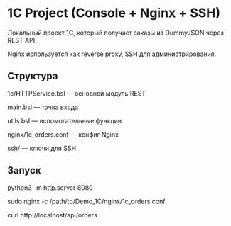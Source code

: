 # 1C Project (Console + Nginx + SSH)

Локальный проект 1C, который получает заказы из DummyJSON через REST API.

Nginx используется как reverse proxy, SSH для администрирования.

## Структура

1c/HTTPService.bsl — основной модуль REST

main.bsl — точка входа

utils.bsl — вспомогательные функции

nginx/1c_orders.conf — конфиг Nginx

ssh/ — ключи для SSH

## Запуск

   python3 -m http.server 8080
   
   sudo nginx -c /path/to/Demo_1C/nginx/1c_orders.conf
   
   curl http://localhost/api/orders

